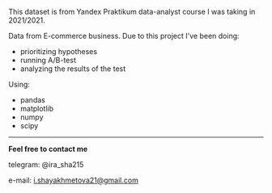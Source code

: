 This dataset is from Yandex Praktikum data-analyst course I was taking in 2021/2021.

Data from E-commerce business. Due to this project I've been doing:
 - prioritizing hypotheses
 - running A/B-test
 - analyzing the results of the test

Using:
 - pandas
 - matplotlib
 - numpy
 - scipy

 ---
**Feel free to contact me**

telegram: @ira_sha215

e-mail: i.shayakhmetova21@gmail.com
